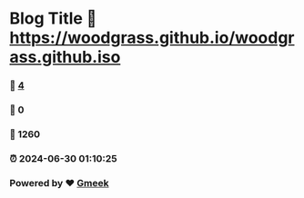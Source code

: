 # Blog Title :link: https://woodgrass.github.io/woodgrass.github.iso 
### :page_facing_up: [4](https://woodgrass.github.io/woodgrass.github.iso/tag.html) 
### :speech_balloon: 0 
### :hibiscus: 1260 
### :alarm_clock: 2024-06-30 01:10:25 
### Powered by :heart: [Gmeek](https://github.com/Meekdai/Gmeek)
